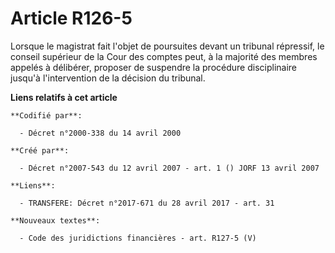 # Article R126-5

Lorsque le magistrat fait l'objet de poursuites devant un tribunal répressif, le conseil supérieur de la Cour des comptes
peut, à la majorité des membres appelés à délibérer, proposer de suspendre la procédure disciplinaire jusqu'à l'intervention
de la décision du tribunal.

**Liens relatifs à cet article**

	**Codifié par**:

	  - Décret n°2000-338 du 14 avril 2000

	**Créé par**:

	  - Décret n°2007-543 du 12 avril 2007 - art. 1 () JORF 13 avril 2007

	**Liens**:

	  - TRANSFERE: Décret n°2017-671 du 28 avril 2017 - art. 31

	**Nouveaux textes**:

	  - Code des juridictions financières - art. R127-5 (V)
